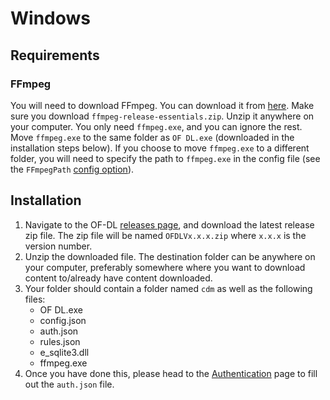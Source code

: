 ﻿---
sidebar_position: 1
---

# Windows

## Requirements

### FFmpeg

You will need to download FFmpeg. You can download it from [here](https://www.gyan.dev/ffmpeg/builds/).
Make sure you download `ffmpeg-release-essentials.zip`. Unzip it anywhere on your computer. You only need `ffmpeg.exe`, and you can ignore the rest.
Move `ffmpeg.exe` to the same folder as `OF DL.exe` (downloaded in the installation steps below). If you choose to move `ffmpeg.exe` to a different folder,
you will need to specify the path to `ffmpeg.exe` in the config file (see the `FFmpegPath` [config option](/docs/config/configuration#ffmpegpath)).

## Installation

1. Navigate to the OF-DL [releases page](https://github.com/sim0n00ps/OF-DL/releases), and download the latest release zip file. The zip file will be named `OFDLVx.x.x.zip` where `x.x.x` is the version number.
2. Unzip the downloaded file. The destination folder can be anywhere on your computer, preferably somewhere where you want to download content to/already have content downloaded.
3. Your folder should contain a folder named `cdm` as well as the following files:
   - OF DL.exe
   - config.json
   - auth.json
   - rules.json
   - e_sqlite3.dll
   - ffmpeg.exe
4. Once you have done this, please head to the [Authentication](/docs/config/auth) page to fill out the `auth.json` file.
